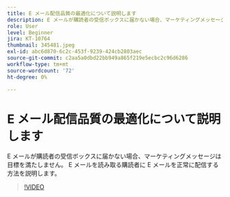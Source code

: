 ```yaml
---
title: E メール配信品質の最適化について説明します
description: E メールが購読者の受信ボックスに届かない場合、マーケティングメッセージは目標を満たしません。 E メールを読み取る購読者に E メールを正常に配信する方法を説明します。
role: User
level: Beginner
jira: KT-10764
thumbnail: 345481.jpeg
exl-id: abc6d870-6c2c-453f-9239-424cb2803aec
source-git-commit: c2aa5a0dbd22bb949a865f219e5ecbc2c96d6286
workflow-type: tm+mt
source-wordcount: '72'
ht-degree: 0%

---
```


# E メール配信品質の最適化について説明します

E メールが購読者の受信ボックスに届かない場合、マーケティングメッセージは目標を満たしません。 E メールを読み取る購読者に E メールを正常に配信する方法を説明します。

>[!VIDEO](https://video.tv.adobe.com/v/345481/?quality=12&learn=on)
